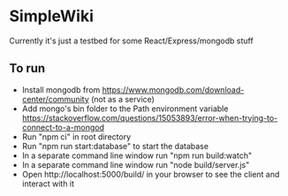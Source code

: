 # SimpleWiki

Currently it's just a testbed for some React/Express/mongodb stuff

## To run
- Install mongodb from https://www.mongodb.com/download-center/community (not as a service)
- Add mongo's bin folder to the Path environment variable https://stackoverflow.com/questions/15053893/error-when-trying-to-connect-to-a-mongod
- Run "npm ci" in root directory
- Run "npm run start:database" to start the database
- In a separate command line window run "npm run build:watch"
- In a separate command line window run "node build/server.js"
- Open http://localhost:5000/build/ in your browser to see the client and interact with it
